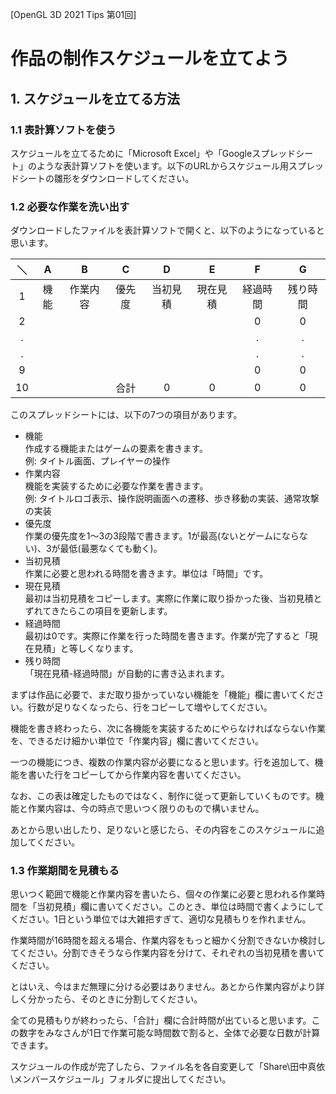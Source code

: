 [OpenGL 3D 2021 Tips 第01回]

# 作品の制作スケジュールを立てよう

## 1. スケジュールを立てる方法

### 1.1 表計算ソフトを使う

スケジュールを立てるために「Microsoft Excel」や「Googleスプレッドシート」のような表計算ソフトを使います。以下のURLからスケジュール用スプレッドシートの雛形をダウンロードしてください。



### 1.2 必要な作業を洗い出す

ダウンロードしたファイルを表計算ソフトで開くと、以下のようになっていると思います。

| ＼ | A | B | C | D | E | F | G |
|:-:|:-:|:-:|:-:|:-:|:-:|:-:|:-:|
|  1 | 機能 | 作業内容 | 優先度 | 当初見積 | 現在見積 | 経過時間 | 残り時間 |
|  2 |      |          |        |          |          | 0        | 0        |
|  . |      |          |        |          |          | .        | .        |
|  . |      |          |        |          |          | .        | .        |
|  9 |      |          |        |          |          | 0        | 0        |
| 10 |      |          | 合計   | 0        | 0        | 0        | 0        |

このスプレッドシートには、以下の7つの項目があります。

* 機能<br>作成する機能またはゲームの要素を書きます。<br>例: タイトル画面、プレイヤーの操作
* 作業内容<br>機能を実装するために必要な作業を書きます。<br>例: タイトルロゴ表示、操作説明画面への遷移、歩き移動の実装、通常攻撃の実装
* 優先度<br>作業の優先度を1～3の3段階で書きます。1が最高(ないとゲームにならない)、3が最低(最悪なくても動く)。
* 当初見積<br>作業に必要と思われる時間を書きます。単位は「時間」です。
* 現在見積<br>最初は当初見積をコピーします。実際に作業に取り掛かった後、当初見積とずれてきたらこの項目を更新します。
* 経過時間<br>最初は0です。実際に作業を行った時間を書きます。作業が完了すると「現在見積」と等しくなります。
* 残り時間<br>「現在見積-経過時間」が自動的に書き込まれます。

まずは作品に必要で、まだ取り掛かっていない機能を「機能」欄に書いてください。行数が足りなくなったら、行をコピーして増やしてください。

機能を書き終わったら、次に各機能を実装するためにやらなければならない作業を、できるだけ細かい単位で「作業内容」欄に書いてください。

一つの機能につき、複数の作業内容が必要になると思います。行を追加して、機能を書いた行をコピーしてから作業内容を書いてください。

なお、この表は確定したものではなく、制作に従って更新していくものです。機能と作業内容は、今の時点で思いつく限りのもので構いません。

あとから思い出したり、足りないと感じたら、その内容をこのスケジュールに追加してください。

### 1.3 作業期間を見積もる

思いつく範囲で機能と作業内容を書いたら、個々の作業に必要と思われる作業時間を「当初見積」欄に書いてください。このとき、単位は時間で書くようにしてください。1日という単位では大雑把すぎて、適切な見積もりを作れません。

作業時間が16時間を超える場合、作業内容をもっと細かく分割できないか検討してください。分割できそうなら作業内容を分けて、それぞれの当初見積を書いてください。

とはいえ、今はまだ無理に分ける必要はありません。あとから作業内容がより詳しく分かったら、そのときに分割してください。

全ての見積もりが終わったら、「合計」欄に合計時間が出ていると思います。この数字をみなさんが1日で作業可能な時間数で割ると、全体で必要な日数が計算できます。

スケジュールの作成が完了したら、ファイル名を各自変更して「Share\田中真依\メンバースケジュール」フォルダに提出してください。




